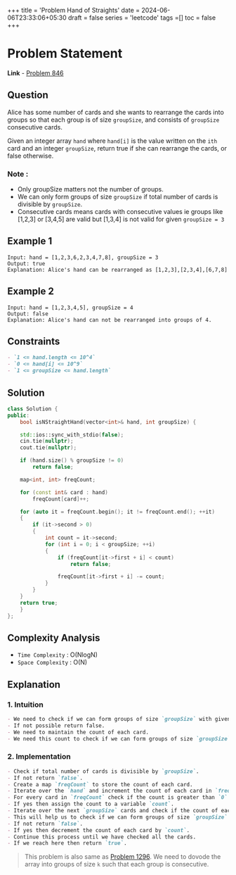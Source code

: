 +++
title = 'Problem Hand of Straights'
date = 2024-06-06T23:33:06+05:30
draft = false
series = 'leetcode'
tags =[]
toc = false
+++

# Problem Statement

**Link** - [Problem 846](https://leetcode.com/problems/hand-of-straights/description/)

## Question

Alice has some number of cards and she wants to rearrange the cards into groups so that each group is of size `groupSize`, and consists of `groupSize` consecutive cards.

Given an integer array `hand` where `hand[i]` is the value written on the `ith` card and an integer `groupSize`, return true if she can rearrange the cards, or false otherwise.

### Note :

- Only groupSize matters not the number of groups.
- We can only form groups of size `groupSize` if total number of cards is divisible by `groupSize`.
- Consecutive cards means cards with consecutive values ie groups like [1,2,3] or [3,4,5] are valid but [1,3,4] is not valid for given `groupSize = 3`

## Example 1

```text
Input: hand = [1,2,3,6,2,3,4,7,8], groupSize = 3
Output: true
Explanation: Alice's hand can be rearranged as [1,2,3],[2,3,4],[6,7,8]
```

## Example 2

```text
Input: hand = [1,2,3,4,5], groupSize = 4
Output: false
Explanation: Alice's hand can not be rearranged into groups of 4.
```

## Constraints

```markdown
- `1 <= hand.length <= 10^4`
- `0 <= hand[i] <= 10^9`
- `1 <= groupSize <= hand.length`
```

## Solution

```cpp
class Solution {
public:
    bool isNStraightHand(vector<int>& hand, int groupSize) {

    std::ios::sync_with_stdio(false);
    cin.tie(nullptr);
    cout.tie(nullptr);

    if (hand.size() % groupSize != 0)
        return false;

    map<int, int> freqCount;

    for (const int& card : hand)
        freqCount[card]++;

    for (auto it = freqCount.begin(); it != freqCount.end(); ++it)
    {
        if (it->second > 0)
        {
            int count = it->second;
            for (int i = 0; i < groupSize; ++i)
            {
                if (freqCount[it->first + i] < count)
                    return false;

                freqCount[it->first + i] -= count;
            }
        }
    }
    return true;
    }
};
```

## Complexity Analysis

- `Time Complexity` : O(NlogN)
- `Space Complexity` : O(N)

## Explanation

### 1. Intuition

```markdown
- We need to check if we can form groups of size `groupSize` with given cards.
- If not possible return false.
- We need to maintain the count of each card.
- We need this count to check if we can form groups of size `groupSize`.
```

### 2. Implementation

```markdown
- Check if total number of cards is divisible by `groupSize`.
- If not return `false`.
- Create a map `freqCount` to store the count of each card.
- Iterate over the `hand` and increment the count of each card in `freqCount`.
- For every card in `freqCount` check if the count is greater than `0`.
- If yes then assign the count to a variable `count`.
- Iterate over the next `groupSize` cards and check if the count of each card is greater than or equal to `count`.
- This will help us to check if we can form groups of size `groupSize` with current card and next `groupSize-1` cards.
- If not return `false`.
- If yes then decrement the count of each card by `count`.
- Continue this process until we have checked all the cards.
- If we reach here then return `true`.
```

> This problem is also same as [Problem 1296](https://leetcode.com/problems/divide-array-in-sets-of-k-consecutive-numbers/description/). We need to dovode the array into groups of size `k` such that each group is consecutive.

